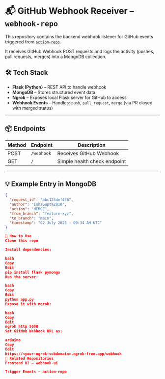 # 📬 GitHub Webhook Receiver – `webhook-repo`

This repository contains the backend webhook listener for GitHub events triggered from [`action-repo`](https://github.com/IshaGupta2010/action-repo).

It receives GitHub Webhook POST requests and logs the activity (pushes, pull requests, merges) into a MongoDB collection.

## 🛠 Tech Stack

- **Flask (Python)** – REST API to handle webhook
- **MongoDB** – Stores structured event data
- **Ngrok** – Exposes local Flask server for GitHub to access
- **Webhook Events** – Handles: `push`, `pull_request`, `merge` (via PR closed with merged status)

---

## 📦 Endpoints

| Method | Endpoint     | Description                   |
|--------|--------------|-------------------------------|
| POST   | `/webhook`   | Receives GitHub Webhook       |
| GET    | `/`          | Simple health check endpoint  |

---

## 💡 Example Entry in MongoDB

```json
{
  "request_id": "abc123def456",
  "author": "IshaGupta2010",
  "action": "MERGE",
  "from_branch": "feature-xyz",
  "to_branch": "main",
  "timestamp": "02 July 2025 - 09:34 AM UTC"
}

🚀 How to Use
Clone this repo

Install dependencies:

bash
Copy
Edit
pip install flask pymongo
Run the server:

bash
Copy
Edit
python app.py
Expose it with ngrok:

bash
Copy
Edit
ngrok http 5000
Set GitHub Webhook URL as:

arduino
Copy
Edit
https://<your-ngrok-subdomain>.ngrok-free.app/webhook
🔗 Related Repositories
Frontend UI – webhook-ui

Trigger Events – action-repo
